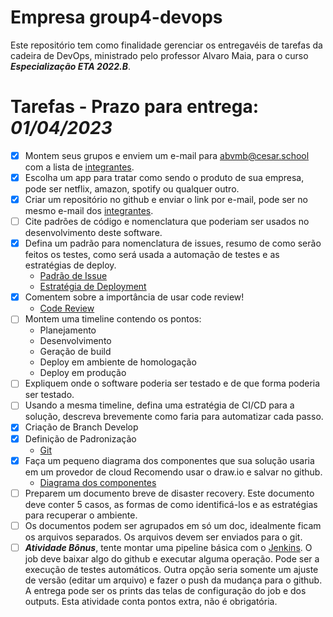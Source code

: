 # Empresa group4-devops

Este repositório tem como finalidade gerenciar os entregavéis de tarefas da cadeira de DevOps, ministrado pelo professor Alvaro Maia, para o curso ***Especialização ETA 2022.B***.

# Tarefas - Prazo para entrega: ***01/04/2023***
- [x] Montem seus grupos e enviem um e-mail para [abvmb@cesar.school](abvmb@cesar.school) com a lista de [integrantes](integrantes.txt).
- [x] Escolha um app para tratar como sendo o produto de sua empresa, pode ser netflix, amazon, spotify ou qualquer outro.
- [x] Criar um repositório no github e enviar o link por e-mail, pode ser no mesmo e-mail dos [integrantes](integrantes.txt).
- [ ] Cite padrões de código e nomenclatura que poderiam ser usados no desenvolvimento deste software.
- [x] Defina um padrão para nomenclatura de issues, resumo de como serão feitos os testes, como será usada a automação de testes e as estratégias de deploy.
    - [Padrão de Issue](https://github.com/leonardoodias/group4-devops/raw/Default_Issue.md)
    - [Estratégia de Deployment](https://github.com/leonardoodias/group4-devops/raw/Estratégia_De_Deployment.md)  
- [x] Comentem sobre a importância de usar code review!
    - [Code Review](https://github.com/leonardoodias/group4-devops/raw/Code_Review.md)
- [ ] Montem uma timeline contendo os pontos:
  - Planejamento
  - Desenvolvimento
  - Geração de build
  - Deploy em ambiente de homologação
  - Deploy em produção
- [ ] Expliquem onde o software poderia ser testado e de que forma poderia ser testado.
- [ ] Usando a mesma timeline, defina uma estratégia de CI/CD para a solução, descreva brevemente como faria para automatizar cada passo.
- [x] Criação de Branch Develop
- [x] Definição de Padronização 
    - [Git](https://github.com/leonardoodias/group4-devops/raw/Git.md)
- [x] Faça um pequeno diagrama dos componentes que sua solução usaria em um provedor de cloud Recomendo usar o draw.io e salvar no github. 
  - [Diagrama dos componentes](https://drive.google.com/file/d/1pMk84ukv0kH4RIXaeS4kBhf_eeUMh_RP/view?usp=sharing)
- [ ] Preparem um documento breve de disaster recovery. Este documento deve conter 5 casos, as formas de como identificá-los e as estratégias para recuperar o ambiente.
- [ ] Os documentos podem ser agrupados em só um doc, idealmente ficam os arquivos separados. Os arquivos devem ser enviados para o git.
- [ ] ***Atividade Bônus***, tente montar uma pipeline básica com o [Jenkins](https://www.jenkins.io). O job deve baixar algo do github e executar alguma operação. Pode ser a execução de testes automáticos. Outra opção seria somente um ajuste de versão (editar um arquivo) e fazer o push da mudança para o github. A entrega pode ser os prints das telas de configuração do job e dos outputs. Esta atividade conta pontos extra, não é obrigatória. 